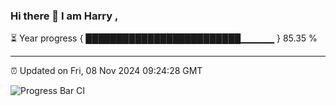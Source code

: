 ### Hi there 👋 I am Harry , 

⏳ Year progress { █████████████████████████▁▁▁▁▁ } 85.35 %

---

⏰ Updated on Fri, 08 Nov 2024 09:24:28 GMT

![Progress Bar CI](https://github.com/duykhang68/duykhang68/workflows/Progress%20Bar%20CI/badge.svg)
